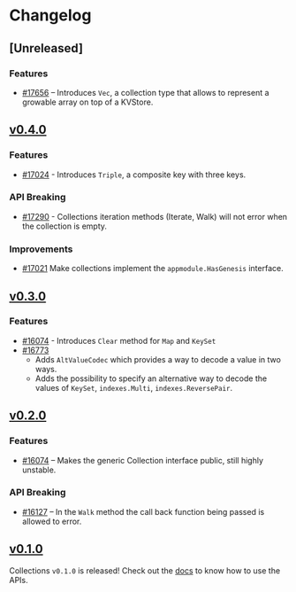 <!--
Guiding Principles:

Changelogs are for humans, not machines.
There should be an entry for every single version.
The same types of changes should be grouped.
Versions and sections should be linkable.
The latest version comes first.
The release date of each version is displayed.
Mention whether you follow Semantic Versioning.

Usage:

Change log entries are to be added to the Unreleased section under the
appropriate stanza (see below). Each entry should ideally include a tag and
the Github issue reference in the following format:

* (<tag>) [#<issue-number>] Changelog message.

Types of changes (Stanzas):

"Features" for new features.
"Improvements" for changes in existing functionality.
"Deprecated" for soon-to-be removed features.
"Bug Fixes" for any bug fixes.
"API Breaking" for breaking exported APIs used by developers building on SDK.
Ref: https://keepachangelog.com/en/1.0.0/
-->

# Changelog

## [Unreleased]

### Features

* [#17656](https://github.com/cosmos/cosmos-sdk/pull/17656) – Introduces `Vec`, a collection type that allows to represent a growable array on top of a KVStore.

## [v0.4.0](https://github.com/cosmos/cosmos-sdk/releases/tag/collections%2Fv0.4.0)

### Features

* [#17024](https://github.com/cosmos/cosmos-sdk/pull/17024) - Introduces `Triple`, a composite key with three keys.

### API Breaking

* [#17290](https://github.com/cosmos/cosmos-sdk/pull/17290) - Collections iteration methods (Iterate, Walk) will not error when the collection is empty.

### Improvements

* [#17021](https://github.com/cosmos/cosmos-sdk/pull/17021) Make collections implement the `appmodule.HasGenesis` interface.

## [v0.3.0](https://github.com/cosmos/cosmos-sdk/releases/tag/collections%2Fv0.3.0)

### Features

* [#16074](https://github.com/cosmos/cosmos-sdk/pull/16607) - Introduces `Clear` method for `Map` and `KeySet`
* [#16773](https://github.com/cosmos/cosmos-sdk/pull/16773)
    * Adds `AltValueCodec` which provides a way to decode a value in two ways.
    * Adds the possibility to specify an alternative way to decode the values of `KeySet`, `indexes.Multi`, `indexes.ReversePair`. 

## [v0.2.0](https://github.com/cosmos/cosmos-sdk/releases/tag/collections%2Fv0.2.0)

### Features

* [#16074](https://github.com/cosmos/cosmos-sdk/pull/16074) – Makes the generic Collection interface public, still highly unstable.

### API Breaking

* [#16127](https://github.com/cosmos/cosmos-sdk/pull/16127) – In the `Walk` method the call back function being passed is allowed to error.

## [v0.1.0](https://github.com/cosmos/cosmos-sdk/releases/tag/collections%2Fv0.1.0)

Collections `v0.1.0` is released! Check out the [docs](https://docs.cosmos.network/main/packages/collections) to know how to use the APIs.
